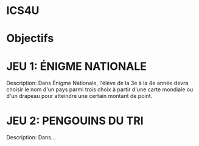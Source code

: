 # ICS4U

# Objectifs

# JEU 1: ÉNIGME NATIONALE
Description: Dans Énigme Nationale, l'élève de la 3e à la 4e année devra choisir 
le nom d'un pays parmi trois choix à partir d'une carte mondiale ou d'un drapeau pour atteindre une certain montant de point. 

# JEU 2: PENGOUINS DU TRI
Description: Dans...